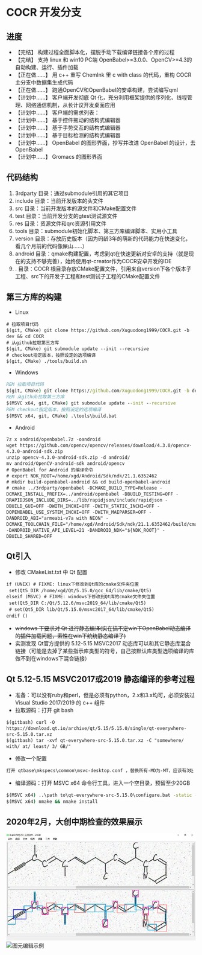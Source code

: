 # COCR 开发分支

## 进度

* 【完结】 构建过程全面脚本化，摆脱手动下载编译链接各个库的过程
* 【完结】 支持 linux 和 win10 PC端 OpenBabel>=3.0.0、OpenCV>=4.3的自动构建、运行、插件加载
* 【正在做……】 用 c++ 重写 ChemInk 里 c with class 的代码，重构 COCR 主分支中数据集生成代码
* 【正在做……】 跑通OpenCV和OpenBabel的安卓构建，尝试编写qml
* 【计划中……】 客户端开发彻底 Qt 化，充分利用框架提供的序列化、线程管理、网络通信机制，从长计议开发桌面应用
* 【计划中……】 客户端的需求列表：
* 【计划中……】 基于控件拖动的结构式编辑器
* 【计划中……】 基于手势交互的结构式编辑器
* 【计划中……】 基于目标检测的结构式编辑器
* 【计划中……】 OpenBabel 的图形界面，抄写并改进 OpenBabel 的设计，去 OpenBabel
* 【计划中……】 Gromacs 的图形界面

## 代码结构

1. 3rdparty 目录：通过submodule引用的其它项目
2. include 目录：当前开发版本的头文件
3. src 目录：当前开发版本的源文件和CMake配置文件
4. test 目录：当前开发分支的gtest测试源文件
5. res 目录：资源文件和qrc资源引用文件
6. tools 目录：submodule初始化脚本、第三方库编译脚本、实用小工具
7. version 目录：存放历史版本（因为码龄3年的萌新的代码能力在快速变化，看几个月前的代码像屎山……）
8. android 目录：qmake构建配置，考虑到qt在快速更新对安卓的支持（就是现在的支持不够完善），始终使用qt-creator作为COCR安卓开发的IDE
9. . 目录：COCR 根目录存放CMake配置文件，引用来自version下各个版本子工程、src下的开发子工程和test测试子工程的CMake配置文件

## 第三方库的构建

* Linux
```shell
# 拉取项目代码
$(git, CMake) git clone https://github.com/Xuguodong1999/COCR.git -b dev && cd COCR
# 从github拉取第三方库
$(git, CMake) git submodule update --init --recursive
# checkout指定版本，按照设定的选项编译
$(git, CMake) ./tools/build.sh
```

* Windows
```bat
REM 拉取项目代码
$(git, CMake) git clone https://github.com/Xuguodong1999/COCR.git -b dev && cd COCR
REM 从github拉取第三方库
$(MSVC x64, git, CMake) git submodule update --init --recursive
REM checkout指定版本，按照设定的选项编译
$(MSVC x64, git, CMake) .\tools\build.bat
```

* Android
```shell
7z x android/openbabel.7z -oandroid
wget https://github.com/opencv/opencv/releases/download/4.3.0/opencv-4.3.0-android-sdk.zip
unzip opencv-4.3.0-android-sdk.zip -d android/
mv android/OpenCV-android-sdk android/opencv
# OpenBabel for Android 的编译命令
# export NDK_ROOT=/home/xgd/Android/Sdk/ndk/21.1.6352462
# mkdir build-openbabel-android && cd build-openbabel-android
# cmake ../3rdparty/openbabel -DCMAKE_BUILD_TYPE=Release -DCMAKE_INSTALL_PREFIX=../android/openbabel -DBUILD_TESTING=OFF -DRAPIDJSON_INCLUDE_DIRS=../lib/rapidjson/include/rapidjson -DBUILD_GUI=OFF -DWITH_INCHI=OFF -DWITH_STATIC_INCHI=OFF -DOPENBABEL_USE_SYSTEM_INCHI=OFF -DWITH_MAEPARSER=OFF -DANDROID_ABI="armeabi-v7a with NEON" -DCMAKE_TOOLCHAIN_FILE="/home/xgd/Android/Sdk/ndk/21.1.6352462/build/cmake/android.toolchain.cmake" -DANDROID_NATIVE_API_LEVEL=21 -DANDROID_NDK="${NDK_ROOT}" -DBUILD_SHARED=OFF 
```

## Qt引入

* 修改 CMakeList.txt 中 Qt 配置
```txt
if (UNIX) # FIXME: linux下修改到Qt库的cmake文件夹位置
 set(Qt5_DIR /home/xgd/Qt/5.15.0/gcc_64/lib/cmake/Qt5)
elseif (MSVC) # FIXME: windows下修改到Qt库的cmake文件夹位置
 set(Qt5_DIR C:/Qt/5.12.6/msvc2019_64/lib/cmake/Qt5)
 # set(Qt5_DIR lib/Qt/5.15.0/msvc2017_64/lib/cmake/Qt5)
endif ()
```

* ~~windows 下要求对 Qt 进行静态编译(实在搞不定win下OpenBabel动态编译的插件加载问题，索性在win下统统静态编译了)~~
* 实测发现 Qt官方提供的 5.12-5.15 MSVC2017 动态库可以和其它静态库混合链接（可能是去掉了某些指示库类型的符号，自己按默认库类型选项编译的库做不到在windows下混合链接）

## Qt 5.12-5.15 MSVC2017或2019 静态编译的参考过程
* 准备：可以没有ruby和perl，但是必须有python，2.x和3.x均可，必须安装过Visual Studio 2017/2019 的 c++ 组件
* 拉取源码：打开 git bash
```shell
$(gitbash) curl -O https://download.qt.io/archive/qt/5.15/5.15.0/single/qt-everywhere-src-5.15.0.tar.xz
$(gitbash) tar -xvf qt-everywhere-src-5.15.0.tar.xz -C "somewhere/ with/ at/ least/ 3/ GB/"
```

* 修改一个配置
```txt
打开 qtbase\mkspecs\common\msvc-desktop.conf ，替换所有-MD为-MT，应该有3处
```

* 编译源码：打开 MSVC x64 命令行工具，进入一个空目录，预留至少20GB
```bat
$(MSVC x64) ..\path to\qt-everywhere-src-5.15.0\configure.bat -static -prefix "path/ to/ install/ dir/ rem/ to/ change/ Qt5_DIR/ in/ CMakeLists.txt/" -confirm-license -opensource -debug-and-release -platform win32-msvc -nomake examples -nomake tests -mp
$(MSVC x64) nmake && nmake install
```

## 2020年2月，大创中期检查的效果展示

![目标检测示例](./res/assert/screenshot-2020-0217.jpg)
![图元编辑示例](./res/assert/screenshot-2020-0222.gif)